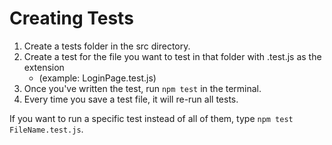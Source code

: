 # Creating Tests

1. Create a tests folder in the src directory.
2. Create a test for the file you want to test in that folder with .test.js as the extension 
    - (example: LoginPage.test.js)
3. Once you've written the test, run `npm test` in the terminal.
4. Every time you save a test file, it will re-run all tests.

If you want to run a specific test instead of all of them, type `npm test FileName.test.js`.